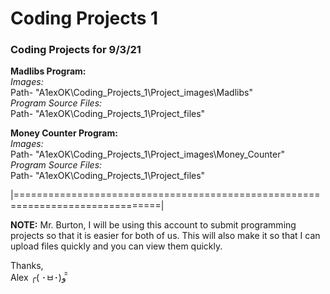 # Coding Projects 1
<h3>Coding Projects for 9/3/21</h3>

<b>Madlibs Program:</b>
<i><br>Images: </br></i>
Path- "A1exOK\Coding_Projects_1\Project_images\Madlibs\"
<br><i>Program Source Files: </i></br>
Path- "A1exOK\Coding_Projects_1\Project_files\"

<b>Money Counter Program:</b>
<i><br>Images: </br></i>
Path- "A1exOK\Coding_Projects_1\Project_images\Money_Counter\"
<br><i>Program Source Files: </i></br>
Path- "A1exOK\Coding_Projects_1\Project_files\"

|===============================================================================|

<b>NOTE:</b>
Mr. Burton, I will be using this account to submit programming projects so that it is easier for both of us.
This will also make it so that I can upload files quickly and you can view them quickly.

Thanks,
<br>Alex ╭( ･ㅂ･)و ̑̑  </br>
